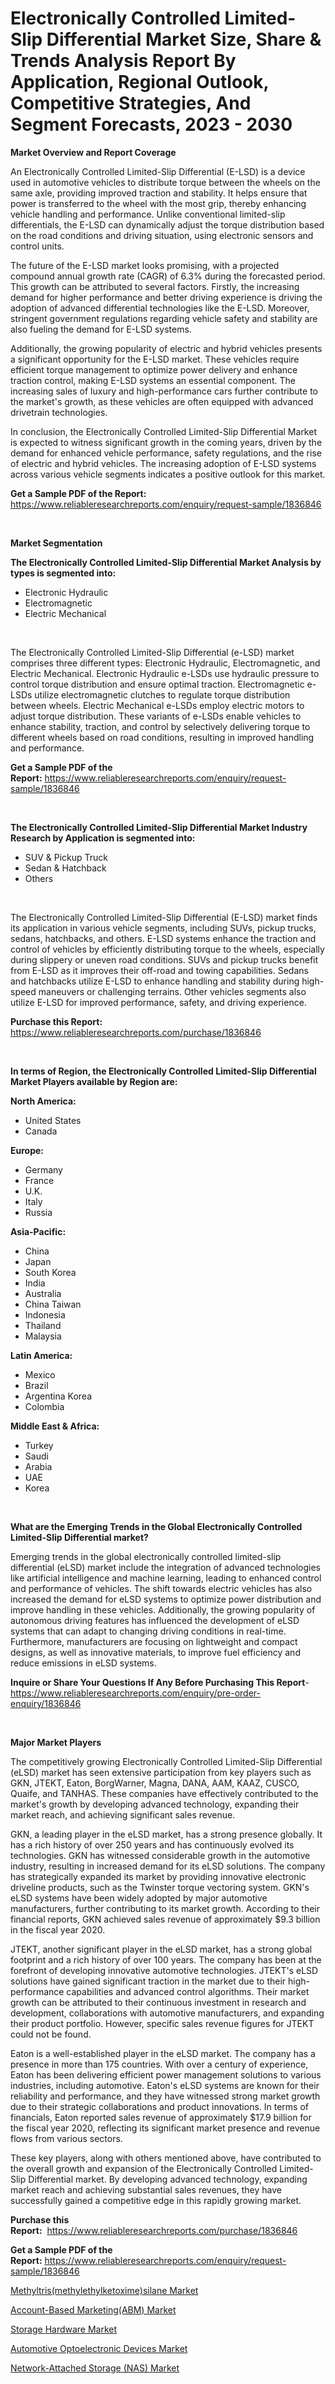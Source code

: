 <p><h1>Electronically Controlled Limited-Slip Differential Market Size, Share & Trends Analysis Report By Application, Regional Outlook, Competitive Strategies, And Segment Forecasts, 2023 - 2030</h1></p><p><strong>Market Overview and Report Coverage</strong></p>
<p><p>An Electronically Controlled Limited-Slip Differential (E-LSD) is a device used in automotive vehicles to distribute torque between the wheels on the same axle, providing improved traction and stability. It helps ensure that power is transferred to the wheel with the most grip, thereby enhancing vehicle handling and performance. Unlike conventional limited-slip differentials, the E-LSD can dynamically adjust the torque distribution based on the road conditions and driving situation, using electronic sensors and control units.</p><p>The future of the E-LSD market looks promising, with a projected compound annual growth rate (CAGR) of 6.3% during the forecasted period. This growth can be attributed to several factors. Firstly, the increasing demand for higher performance and better driving experience is driving the adoption of advanced differential technologies like the E-LSD. Moreover, stringent government regulations regarding vehicle safety and stability are also fueling the demand for E-LSD systems.</p><p>Additionally, the growing popularity of electric and hybrid vehicles presents a significant opportunity for the E-LSD market. These vehicles require efficient torque management to optimize power delivery and enhance traction control, making E-LSD systems an essential component. The increasing sales of luxury and high-performance cars further contribute to the market's growth, as these vehicles are often equipped with advanced drivetrain technologies.</p><p>In conclusion, the Electronically Controlled Limited-Slip Differential Market is expected to witness significant growth in the coming years, driven by the demand for enhanced vehicle performance, safety regulations, and the rise of electric and hybrid vehicles. The increasing adoption of E-LSD systems across various vehicle segments indicates a positive outlook for this market.</p></p>
<p><strong>Get a Sample PDF of the Report:</strong> <a href="https://www.reliableresearchreports.com/enquiry/request-sample/1836846">https://www.reliableresearchreports.com/enquiry/request-sample/1836846</a></p>
<p>&nbsp;</p>
<p><strong>Market Segmentation</strong></p>
<p><strong>The Electronically Controlled Limited-Slip Differential Market Analysis by types is segmented into:</strong></p>
<p><ul><li>Electronic Hydraulic</li><li>Electromagnetic</li><li>Electric Mechanical</li></ul></p>
<p>&nbsp;</p>
<p><p>The Electronically Controlled Limited-Slip Differential (e-LSD) market comprises three different types: Electronic Hydraulic, Electromagnetic, and Electric Mechanical. Electronic Hydraulic e-LSDs use hydraulic pressure to control torque distribution and ensure optimal traction. Electromagnetic e-LSDs utilize electromagnetic clutches to regulate torque distribution between wheels. Electric Mechanical e-LSDs employ electric motors to adjust torque distribution. These variants of e-LSDs enable vehicles to enhance stability, traction, and control by selectively delivering torque to different wheels based on road conditions, resulting in improved handling and performance.</p></p>
<p><strong>Get a Sample PDF of the Report:</strong>&nbsp;<a href="https://www.reliableresearchreports.com/enquiry/request-sample/1836846">https://www.reliableresearchreports.com/enquiry/request-sample/1836846</a></p>
<p>&nbsp;</p>
<p><strong>The Electronically Controlled Limited-Slip Differential Market Industry Research by Application is segmented into:</strong></p>
<p><ul><li>SUV & Pickup Truck</li><li>Sedan & Hatchback</li><li>Others</li></ul></p>
<p>&nbsp;</p>
<p><p>The Electronically Controlled Limited-Slip Differential (E-LSD) market finds its application in various vehicle segments, including SUVs, pickup trucks, sedans, hatchbacks, and others. E-LSD systems enhance the traction and control of vehicles by efficiently distributing torque to the wheels, especially during slippery or uneven road conditions. SUVs and pickup trucks benefit from E-LSD as it improves their off-road and towing capabilities. Sedans and hatchbacks utilize E-LSD to enhance handling and stability during high-speed maneuvers or challenging terrains. Other vehicles segments also utilize E-LSD for improved performance, safety, and driving experience.</p></p>
<p><strong>Purchase this Report:</strong>&nbsp; <a href="https://www.reliableresearchreports.com/purchase/1836846">https://www.reliableresearchreports.com/purchase/1836846</a></p>
<p>&nbsp;</p>
<p><strong>In terms of Region, the Electronically Controlled Limited-Slip Differential Market Players available by Region are:</strong></p>
<p>
    <p> <strong> North America: </strong>
        <ul>
            <li>United States</li>
            <li>Canada</li>
        </ul>
        </p> 
    <p> <strong> Europe: </strong>
        <ul>
            <li>Germany</li>
            <li>France</li>
            <li>U.K.</li>
            <li>Italy</li>
            <li>Russia</li>
        </ul>
        </p> 
    <p> <strong> Asia-Pacific: </strong>
        <ul>
            <li>China</li>
            <li>Japan</li>
            <li>South Korea</li>
            <li>India</li>
            <li>Australia</li>
            <li>China Taiwan</li>
            <li>Indonesia</li>
            <li>Thailand</li>
            <li>Malaysia</li>
        </ul>
        </p> 
    <p> <strong> Latin America: </strong>
        <ul>
            <li>Mexico</li>
            <li>Brazil</li>
            <li>Argentina Korea</li>
            <li>Colombia</li>
        </ul>
        </p> 
    <p> <strong> Middle East & Africa: </strong>
        <ul>
            <li>Turkey</li>
            <li>Saudi</li>
            <li>Arabia</li>
            <li>UAE</li>
            <li>Korea</li>
        </ul>
    </p>
    </p>
<p>&nbsp;</p>
<p><strong>What are the Emerging Trends in the Global Electronically Controlled Limited-Slip Differential market?</strong></p>
<p><p>Emerging trends in the global electronically controlled limited-slip differential (eLSD) market include the integration of advanced technologies like artificial intelligence and machine learning, leading to enhanced control and performance of vehicles. The shift towards electric vehicles has also increased the demand for eLSD systems to optimize power distribution and improve handling in these vehicles. Additionally, the growing popularity of autonomous driving features has influenced the development of eLSD systems that can adapt to changing driving conditions in real-time. Furthermore, manufacturers are focusing on lightweight and compact designs, as well as innovative materials, to improve fuel efficiency and reduce emissions in eLSD systems.</p></p>
<p><strong>Inquire or Share Your Questions If Any Before Purchasing This Report</strong>- <a href="https://www.reliableresearchreports.com/enquiry/pre-order-enquiry/1836846">https://www.reliableresearchreports.com/enquiry/pre-order-enquiry/1836846</a></p>
<p>&nbsp;</p>
<p><strong>Major Market Players</strong></p>
<p><p>The competitively growing Electronically Controlled Limited-Slip Differential (eLSD) market has seen extensive participation from key players such as GKN, JTEKT, Eaton, BorgWarner, Magna, DANA, AAM, KAAZ, CUSCO, Quaife, and TANHAS. These companies have effectively contributed to the market's growth by developing advanced technology, expanding their market reach, and achieving significant sales revenue.</p><p>GKN, a leading player in the eLSD market, has a strong presence globally. It has a rich history of over 250 years and has continuously evolved its technologies. GKN has witnessed considerable growth in the automotive industry, resulting in increased demand for its eLSD solutions. The company has strategically expanded its market by providing innovative electronic driveline products, such as the Twinster torque vectoring system. GKN's eLSD systems have been widely adopted by major automotive manufacturers, further contributing to its market growth. According to their financial reports, GKN achieved sales revenue of approximately $9.3 billion in the fiscal year 2020.</p><p>JTEKT, another significant player in the eLSD market, has a strong global footprint and a rich history of over 100 years. The company has been at the forefront of developing innovative automotive technologies. JTEKT's eLSD solutions have gained significant traction in the market due to their high-performance capabilities and advanced control algorithms. Their market growth can be attributed to their continuous investment in research and development, collaborations with automotive manufacturers, and expanding their product portfolio. However, specific sales revenue figures for JTEKT could not be found.</p><p>Eaton is a well-established player in the eLSD market. The company has a presence in more than 175 countries. With over a century of experience, Eaton has been delivering efficient power management solutions to various industries, including automotive. Eaton's eLSD systems are known for their reliability and performance, and they have witnessed strong market growth due to their strategic collaborations and product innovations. In terms of financials, Eaton reported sales revenue of approximately $17.9 billion for the fiscal year 2020, reflecting its significant market presence and revenue flows from various sectors.</p><p>These key players, along with others mentioned above, have contributed to the overall growth and expansion of the Electronically Controlled Limited-Slip Differential market. By developing advanced technology, expanding market reach and achieving substantial sales revenues, they have successfully gained a competitive edge in this rapidly growing market.</p></p>
<p><strong>Purchase this Report:</strong>&nbsp;&nbsp;<a href="https://www.reliableresearchreports.com/purchase/1836846">https://www.reliableresearchreports.com/purchase/1836846</a></p>
<p></p>
<p><strong>Get a Sample PDF of the Report:</strong>&nbsp;<a href="https://www.reliableresearchreports.com/enquiry/request-sample/1836846">https://www.reliableresearchreports.com/enquiry/request-sample/1836846</a></p>
<p><p><a href="https://www.linkedin.com/pulse/methyltrismethylethylketoximesilane-market-insights-players/">Methyltris(methylethylketoxime)silane Market</a></p><p><a href="https://github.com/lilstefpacute/Market-Research-Report-List-1/blob/main/account-based-marketingabm-market.md">Account-Based Marketing(ABM) Market</a></p><p><a href="https://medium.com/@cierrahayes645/storage-hardware-market-trends-and-market-analysis-forecasted-for-period-2023-2030-0190bdedda87">Storage Hardware Market</a></p><p><a href="https://github.com/AKSHATREPORTPRIME/Market-Research-Report-List-1/blob/main/automotive-optoelectronic-devices-market.md">Automotive Optoelectronic Devices Market</a></p><p><a href="https://medium.com/@joanacasper19/network-attached-storage-nas-market-insights-into-market-cagr-market-trends-and-growth-d9f5fca22cfe">Network-Attached Storage (NAS) Market</a></p></p>